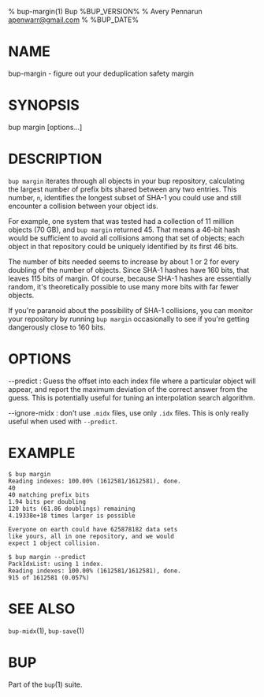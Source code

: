% bup-margin(1) Bup %BUP_VERSION%
% Avery Pennarun <apenwarr@gmail.com>
% %BUP_DATE%

# NAME

bup-margin - figure out your deduplication safety margin

# SYNOPSIS

bup margin [options...]

# DESCRIPTION

`bup margin` iterates through all objects in your bup
repository, calculating the largest number of prefix bits
shared between any two entries.  This number, `n`,
identifies the longest subset of SHA-1 you could use and still
encounter a collision between your object ids.

For example, one system that was tested had a collection of
11 million objects (70 GB), and `bup margin` returned 45.
That means a 46-bit hash would be sufficient to avoid all
collisions among that set of objects; each object in that
repository could be uniquely identified by its first 46
bits.

The number of bits needed seems to increase by about 1 or 2
for every doubling of the number of objects.  Since SHA-1
hashes have 160 bits, that leaves 115 bits of margin.  Of
course, because SHA-1 hashes are essentially random, it's
theoretically possible to use many more bits with far fewer
objects.

If you're paranoid about the possibility of SHA-1
collisions, you can monitor your repository by running `bup
margin` occasionally to see if you're getting dangerously
close to 160 bits.

# OPTIONS

\--predict
:   Guess the offset into each index file where a
    particular object will appear, and report the maximum
    deviation of the correct answer from the guess.  This
    is potentially useful for tuning an interpolation
    search algorithm.
    
\--ignore-midx
:   don't use `.midx` files, use only `.idx` files.  This is
    only really useful when used with `--predict`.

    
# EXAMPLE

    $ bup margin
    Reading indexes: 100.00% (1612581/1612581), done.
    40
    40 matching prefix bits
    1.94 bits per doubling
    120 bits (61.86 doublings) remaining
    4.19338e+18 times larger is possible
    
    Everyone on earth could have 625878182 data sets
    like yours, all in one repository, and we would
    expect 1 object collision.
    
    $ bup margin --predict
    PackIdxList: using 1 index.
    Reading indexes: 100.00% (1612581/1612581), done.
    915 of 1612581 (0.057%) 
    

# SEE ALSO

`bup-midx`(1), `bup-save`(1)

# BUP

Part of the `bup`(1) suite.
